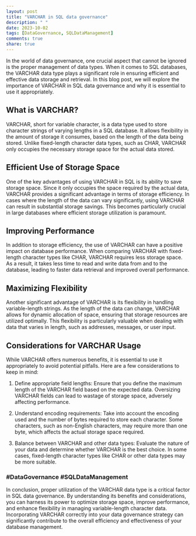 ```yaml
---
layout: post
title: "VARCHAR in SQL data governance"
description: " "
date: 2023-10-02
tags: [DataGovernance, SQLDataManagement]
comments: true
share: true
---
```


In the world of data governance, one crucial aspect that cannot be ignored is the proper management of data types. When it comes to SQL databases, the VARCHAR data type plays a significant role in ensuring efficient and effective data storage and retrieval. In this blog post, we will explore the importance of VARCHAR in SQL data governance and why it is essential to use it appropriately.

## What is VARCHAR?

VARCHAR, short for variable character, is a data type used to store character strings of varying lengths in a SQL database. It allows flexibility in the amount of storage it consumes, based on the length of the data being stored. Unlike fixed-length character data types, such as CHAR, VARCHAR only occupies the necessary storage space for the actual data stored.

## Efficient Use of Storage Space

One of the key advantages of using VARCHAR in SQL is its ability to save storage space. Since it only occupies the space required by the actual data, VARCHAR provides a significant advantage in terms of storage efficiency. In cases where the length of the data can vary significantly, using VARCHAR can result in substantial storage savings. This becomes particularly crucial in large databases where efficient storage utilization is paramount.

## Improving Performance

In addition to storage efficiency, the use of VARCHAR can have a positive impact on database performance. When comparing VARCHAR with fixed-length character types like CHAR, VARCHAR requires less storage space. As a result, it takes less time to read and write data from and to the database, leading to faster data retrieval and improved overall performance.

## Maximizing Flexibility

Another significant advantage of VARCHAR is its flexibility in handling variable-length strings. As the length of the data can change, VARCHAR allows for dynamic allocation of space, ensuring that storage resources are utilized optimally. This flexibility is particularly valuable when dealing with data that varies in length, such as addresses, messages, or user input.

## Considerations for VARCHAR Usage

While VARCHAR offers numerous benefits, it is essential to use it appropriately to avoid potential pitfalls. Here are a few considerations to keep in mind:

1. Define appropriate field lengths: Ensure that you define the maximum length of the VARCHAR field based on the expected data. Oversizing VARCHAR fields can lead to wastage of storage space, adversely affecting performance.

2. Understand encoding requirements: Take into account the encoding used and the number of bytes required to store each character. Some characters, such as non-English characters, may require more than one byte, which affects the actual storage space required.

3. Balance between VARCHAR and other data types: Evaluate the nature of your data and determine whether VARCHAR is the best choice. In some cases, fixed-length character types like CHAR or other data types may be more suitable.

### #DataGovernance #SQLDataManagement

In conclusion, proper utilization of the VARCHAR data type is a critical factor in SQL data governance. By understanding its benefits and considerations, you can harness its power to optimize storage space, improve performance, and enhance flexibility in managing variable-length character data. Incorporating VARCHAR correctly into your data governance strategy can significantly contribute to the overall efficiency and effectiveness of your database management.
